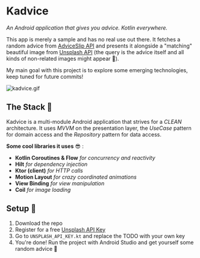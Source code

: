 # Kadvice
*An Android application that gives you advice. Kotlin everywhere.*

This app is merely a sample and has no real use out there. It fetches a random advice from [AdviceSlip API](https://api.adviceslip.com/) and presents it alongside a "matching" beautiful image from [Unsplash API](https://unsplash.com/developers) (the query is the advice itself and all kinds of non-related images might appear 🙈).

My main goal with this project is to explore some emerging technologies, keep tuned for future commits!

![kadvice.gif](kadvice.gif)

## The Stack 🧠

Kadvice is a multi-module Android application that strives for a *CLEAN* architecture. It uses *MVVM* on the presentation layer, the *UseCase* pattern for domain access and the *Repository* pattern for data access.

**Some cool libraries it uses** 😎  :
 - **Kotlin Coroutines & Flow** *for concurrency and reactivity*
 - **Hilt** *for dependency injection*
 - **Ktor (client)** *for HTTP calls*
 - **Motion Layout** *for crazy coordinated animations*
 - **View Binding** *for view manipulation*
 - **Coil** *for image loading*

## Setup 🔨

 1. Download the repo
 2. Register for a free [Unsplash API Key](https://unsplash.com/developers)
 3. Go to `UNSPLASH_API_KEY.kt` and replace the TODO with your own key
 4. You're done! Run the project with Android Studio and get yourself some random advice 🤗
